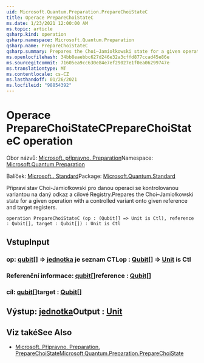 ```yaml
---
uid: Microsoft.Quantum.Preparation.PrepareChoiStateC
title: Operace PrepareChoiStateC
ms.date: 1/23/2021 12:00:00 AM
ms.topic: article
qsharp.kind: operation
qsharp.namespace: Microsoft.Quantum.Preparation
qsharp.name: PrepareChoiStateC
qsharp.summary: Prepares the Choi–Jamiołkowski state for a given operation with a controlled variant onto given reference and target registers.
ms.openlocfilehash: 34bb8eaebbc627d246e32a3cffd877ccad45e86e
ms.sourcegitcommit: 71605ea9cc630e84e7ef29027e1f0ea06299747e
ms.translationtype: MT
ms.contentlocale: cs-CZ
ms.lasthandoff: 01/26/2021
ms.locfileid: "98854392"
---
```

# <a name="preparechoistatec-operation"></a><span data-ttu-id="6b9b1-102">Operace PrepareChoiStateC</span><span class="sxs-lookup"><span data-stu-id="6b9b1-102">PrepareChoiStateC operation</span></span>

<span data-ttu-id="6b9b1-103">Obor názvů: [Microsoft. přípravno. Preparation](xref:Microsoft.Quantum.Preparation)</span><span class="sxs-lookup"><span data-stu-id="6b9b1-103">Namespace: [Microsoft.Quantum.Preparation](xref:Microsoft.Quantum.Preparation)</span></span>

<span data-ttu-id="6b9b1-104">Balíček: [Microsoft.. Standard](https://nuget.org/packages/Microsoft.Quantum.Standard)</span><span class="sxs-lookup"><span data-stu-id="6b9b1-104">Package: [Microsoft.Quantum.Standard](https://nuget.org/packages/Microsoft.Quantum.Standard)</span></span>


<span data-ttu-id="6b9b1-105">Připraví stav Choi-Jamiołkowski pro danou operaci se kontrolovanou variantou na daný odkaz a cílové Registry.</span><span class="sxs-lookup"><span data-stu-id="6b9b1-105">Prepares the Choi–Jamiołkowski state for a given operation with a controlled variant onto given reference and target registers.</span></span>

```qsharp
operation PrepareChoiStateC (op : (Qubit[] => Unit is Ctl), reference : Qubit[], target : Qubit[]) : Unit is Ctl
```


## <a name="input"></a><span data-ttu-id="6b9b1-106">Vstup</span><span class="sxs-lookup"><span data-stu-id="6b9b1-106">Input</span></span>

### <a name="op--qubit--unit--is-ctl"></a><span data-ttu-id="6b9b1-107">op: [qubit](xref:microsoft.quantum.lang-ref.qubit)[] => [jednotka](xref:microsoft.quantum.lang-ref.unit)  je seznam CTL</span><span class="sxs-lookup"><span data-stu-id="6b9b1-107">op : [Qubit](xref:microsoft.quantum.lang-ref.qubit)[] => [Unit](xref:microsoft.quantum.lang-ref.unit)  is Ctl</span></span>




### <a name="reference--qubit"></a><span data-ttu-id="6b9b1-108">Referenční informace: [qubit](xref:microsoft.quantum.lang-ref.qubit)[]</span><span class="sxs-lookup"><span data-stu-id="6b9b1-108">reference : [Qubit](xref:microsoft.quantum.lang-ref.qubit)[]</span></span>




### <a name="target--qubit"></a><span data-ttu-id="6b9b1-109">cíl: [qubit](xref:microsoft.quantum.lang-ref.qubit)[]</span><span class="sxs-lookup"><span data-stu-id="6b9b1-109">target : [Qubit](xref:microsoft.quantum.lang-ref.qubit)[]</span></span>





## <a name="output--unit"></a><span data-ttu-id="6b9b1-110">Výstup: [jednotka](xref:microsoft.quantum.lang-ref.unit)</span><span class="sxs-lookup"><span data-stu-id="6b9b1-110">Output : [Unit](xref:microsoft.quantum.lang-ref.unit)</span></span>



## <a name="see-also"></a><span data-ttu-id="6b9b1-111">Viz také</span><span class="sxs-lookup"><span data-stu-id="6b9b1-111">See Also</span></span>

- [<span data-ttu-id="6b9b1-112">Microsoft. Přípravno. Preparation. PrepareChoiState</span><span class="sxs-lookup"><span data-stu-id="6b9b1-112">Microsoft.Quantum.Preparation.PrepareChoiState</span></span>](xref:Microsoft.Quantum.Preparation.PrepareChoiState)
